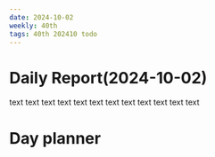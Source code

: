 ```yaml
---
date: 2024-10-02
weekly: 40th
tags: 40th 202410 todo
---
```

# Daily Report(2024-10-02)
text text text text text text text text text text text text
# Day planner
